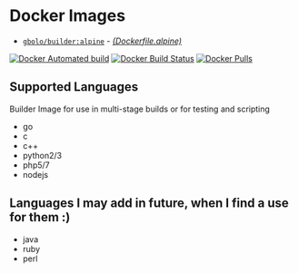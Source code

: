 # Docker Images

* [`gbolo/builder:alpine`](https://hub.docker.com/r/gbolo/builder/) - [*(Dockerfile.alpine)*](https://github.com/gbolo/dockerfiles/blob/master/builder/Dockerfile.alpine)

[![Docker Automated build](https://img.shields.io/docker/automated/gbolo/builder.svg)]()
[![Docker Build Status](https://img.shields.io/docker/build/gbolo/builder.svg)]()
[![Docker Pulls](https://img.shields.io/docker/pulls/gbolo/builder.svg)]()

## Supported Languages

Builder Image for use in multi-stage builds or for testing and scripting

* go
* c
* c++
* python2/3
* php5/7
* nodejs

## Languages I may add in future, when I find a use for them :)

* java
* ruby
* perl
